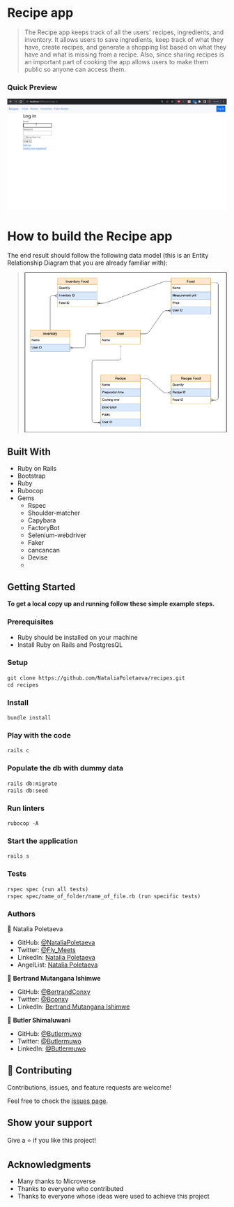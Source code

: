 # Recipe app

> The Recipe app keeps track of all the users' recipes, ingredients, and inventory. It allows users to save ingredients, keep track of what they have, create recipes, and generate a shopping list based on what they have and what is missing from a recipe. Also, since sharing recipes is an important part of cooking the app allows users to make them public so anyone can access them.


### Quick Preview

![DEMO GIF](app/assets/images/Recipe_Demo.gif)


# How to build the Recipe app
The end result should follow the following data model (this is an Entity Relationship Diagram that you are already familiar with):

> ![](app/assets/images/recipe_erd.png)
## Built With

- Ruby on Rails
- Bootstrap
- Ruby
- Rubocop
- Gems
  - Rspec
  - Shoulder-matcher
  - Capybara
  - FactoryBot
  - Selenium-webdriver
  - Faker
  - cancancan
  - Devise
  - 


## Getting Started

**To get a local copy up and running follow these simple example steps.**

### Prerequisites
- Ruby should be installed on your machine
- Install Ruby on Rails and PostgresQL

### Setup
```
git clone https://github.com/NataliaPoletaeva/recipes.git
cd recipes
```
### Install
```
bundle install
```

### Play with the code
```
rails c
```

### Populate the db with dummy data
```
rails db:migrate
rails db:seed
```

### Run linters
```
rubocop -A
```

### Start the application
```
rails s
```

### Tests
```
rspec spec (run all tests)
rspec spec/name_of_folder/name_of_file.rb (run specific tests)
```
### Authors

👤 Natalia Poletaeva

- GitHub: [@NataliaPoletaeva](https://github.com/NataliaPoletaeva)
- Twitter: [@Fly_Meets](https://twitter.com/Fly_Meets)
- LinkedIn: [Natalia Poletaeva](https://www.linkedin.com/in/nataliapoletaeva/)
- AngelList: [Natalia Poletaeva](https://angel.co/u/natalia-poletaeva-1)

👤 **Bertrand Mutangana Ishimwe**

- GitHub: [@BertrandConxy](https://github.com/BertrandConxy)
- Twitter: [@Bconxy](https://twitter.com/BertrandMutanga)
- LinkedIn: [Bertrand Mutangana Ishimwe](https://www.linkedin.com/in/bertrandmutangana)

👤 **Butler Shimaluwani**

- GitHub: [@Butlermuwo](https://github.com/butlermuwo)
- Twitter: [@Butlermuwo](https://twitter.com/ButlerMuwo)
- LinkedIn: [@Butlermuwo](https://www.linkedin.com/in/butlermuwo)

## 🤝 Contributing

Contributions, issues, and feature requests are welcome!

Feel free to check the [issues page](../../issues/).

## Show your support

Give a ⭐️ if you like this project!

## Acknowledgments

- Many thanks to Microverse
- Thanks to everyone who contributed
- Thanks to everyone whose ideas were used to achieve this project
